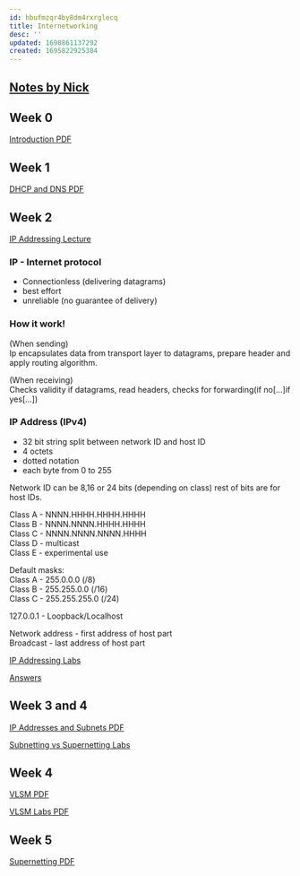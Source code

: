 ```yaml
---
id: hbufmzqr4by8dm4rxrglecq
title: Internetworking
desc: ''
updated: 1698861137292
created: 1695822925384
---
```


## [Notes by Nick](https://drive.google.com/drive/folders/1dK7et2KKT6VIE0k5FNf3iU33vphMX413)

## Week 0
[Introduction PDF](/Internetworking/Week%200%20-%20Introduction.pdf)

## Week 1
[DHCP and DNS PDF](/Internetworking/Week%201%20-%20DHCP%20and%20DNS.pdf)

## Week 2
[IP Addressing Lecture](/Internetworking/Week%201%20-%20IP%20Addressing.pdf)

### IP - Internet protocol
* Connectionless (delivering datagrams)
* best effort
* unreliable (no guarantee of delivery)

### How it work!
(When sending)  
Ip encapsulates data from transport layer to datagrams, prepare header and apply routing algorithm.

(When receiving)  
Checks validity if datagrams, read headers, checks for forwarding(if no[...]if yes[...])

### IP Address (IPv4)
* 32 bit string split between network ID and host ID
* 4 octets
* dotted notation
* each byte from 0 to 255

Network ID can be 8,16 or 24 bits (depending on class) rest of bits are for host IDs.

Class A - NNNN.HHHH.HHHH.HHHH  
Class B - NNNN.NNNN.HHHH.HHHH  
Class C - NNNN.NNNN.NNNN.HHHH  
Class D - multicast  
Class E - experimental use

Default masks:  
Class A - 255.0.0.0 (/8)  
Class B - 255.255.0.0 (/16)  
Class C - 255.255.255.0 (/24)  

127.0.0.1 - Loopback/Localhost

Network address - first address of host part  
Broadcast - last address of host part

[IP Addressing Labs](/Internetworking/Week%202%20-%20IP%20Addressing%20Labs.pdf)

[Answers](/Internetworking/Week%202%20-%20IP%20Addressing%20Labs%20Answers.pdf)

## Week 3 and 4

[IP Addresses and Subnets PDF](/Internetworking/Week%203%20-%20IP%20Addresses%20and%20Subnets.pdf)

[Subnetting vs Supernetting Labs](/Internetworking/Week%203%20-%20Subnetting%20vs%20Supernetting%20Labs.pdf)

## Week 4

[VLSM PDF](/Internetworking/Week%204%20-%20Subnets%20VLSM.pdf)

[VLSM Labs PDF](/Internetworking/Week%204%20-%20VLSM%20Labs.pdf)

## Week 5

[Supernetting PDF](/Internetworking/Week%205%20-%20Supernetting.pdf)

